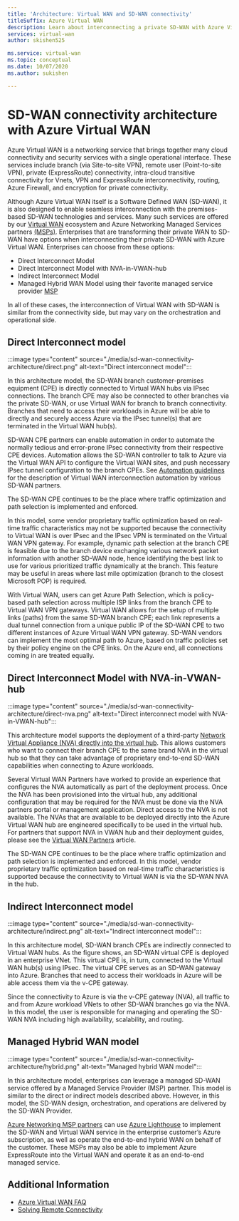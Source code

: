 ```yaml
---
title: 'Architecture: Virtual WAN and SD-WAN connectivity'
titleSuffix: Azure Virtual WAN
description: Learn about interconnecting a private SD-WAN with Azure Virtual WAN.
services: virtual-wan
author: skishen525

ms.service: virtual-wan
ms.topic: conceptual
ms.date: 10/07/2020
ms.author: sukishen

---
```


# SD-WAN connectivity architecture with Azure Virtual WAN

Azure Virtual WAN is a networking service that brings together many cloud connectivity and security services with a single operational interface. These services include branch (via Site-to-site VPN), remote user (Point-to-site VPN), private (ExpressRoute) connectivity, intra-cloud transitive connectivity for Vnets, VPN and ExpressRoute interconnectivity, routing, Azure Firewall, and encryption for private connectivity.

Although Azure Virtual WAN itself is a Software Defined WAN (SD-WAN), it is also designed to enable seamless interconnection with the premises-based SD-WAN technologies and services. Many such services are offered by our [Virtual WAN](virtual-wan-locations-partners.md) ecosystem and Azure Networking Managed Services partners [(MSPs)](../networking/networking-partners-msp.md). Enterprises that are transforming their private WAN to SD-WAN have options when interconnecting their private SD-WAN with Azure Virtual WAN. Enterprises can choose from these options:

* Direct Interconnect Model
* Direct Interconnect Model with NVA-in-VWAN-hub
* Indirect Interconnect Model
* Managed Hybrid WAN Model using their favorite managed service provider [MSP](../networking/networking-partners-msp.md)

In all of these cases, the interconnection of Virtual WAN with SD-WAN is similar from the connectivity side, but may vary on the orchestration and operational side.

## <a name="direct"></a>Direct Interconnect model

:::image type="content" source="./media/sd-wan-connectivity-architecture/direct.png" alt-text="Direct interconnect model":::

In this architecture model, the SD-WAN branch customer-premises equipment (CPE) is directly connected to Virtual WAN hubs via IPsec connections. The branch CPE may also be connected to other branches via the private SD-WAN, or use Virtual WAN for branch to branch connectivity. Branches that need to access their workloads in Azure will be able to directly and securely access Azure via the IPsec tunnel(s) that are terminated in the Virtual WAN hub(s).

SD-WAN CPE partners can enable automation in order to automate the normally tedious and error-prone IPsec connectivity from their respective CPE devices. Automation allows the SD-WAN controller to talk to Azure via the Virtual WAN API to configure the Virtual WAN sites, and push necessary IPsec tunnel configuration to the branch CPEs. See [Automation guidelines](virtual-wan-configure-automation-providers.md) for the description of Virtual WAN interconnection automation by various SD-WAN partners.

The SD-WAN CPE continues to be the place where traffic optimization and path selection is implemented and enforced. 

In this model, some vendor proprietary traffic optimization based on real-time traffic characteristics may not be supported because the connectivity to Virtual WAN is over IPsec and the IPsec VPN is terminated on the Virtual WAN VPN gateway. For example, dynamic path selection at the branch CPE is feasible due to the branch device exchanging various network packet information with another SD-WAN node, hence identifying the best link to use for various prioritized traffic dynamically at the branch. This feature may be useful in areas where last mile optimization (branch to the closest Microsoft POP) is required.

With Virtual WAN, users can get Azure Path Selection, which is policy-based path selection across multiple ISP links from the branch CPE to Virtual WAN VPN gateways. Virtual WAN allows for the setup of multiple links (paths) from the same SD-WAN branch CPE; each link represents a dual tunnel connection from a unique public IP of the SD-WAN CPE to two different instances of Azure Virtual WAN VPN gateway. SD-WAN vendors can implement the most optimal path to Azure, based on traffic policies set by their policy engine on the CPE links. On the Azure end, all connections coming in are treated equally.

## <a name="direct-nva"></a>Direct Interconnect Model with NVA-in-VWAN-hub

:::image type="content" source="./media/sd-wan-connectivity-architecture/direct-nva.png" alt-text="Direct interconnect model with NVA-in-VWAN-hub":::

This architecture model supports the deployment of a third-party [Network Virtual Appliance (NVA) directly into the virtual hub](./about-nva-hub.md). This allows customers who want to connect their branch CPE to the same brand NVA in the virtual hub so that they can take advantage of proprietary end-to-end SD-WAN capabilities when connecting to Azure workloads. 

Several Virtual WAN Partners have worked to provide an experience that configures the NVA automatically as part of the deployment process. Once the NVA has been provisioned into the virtual hub, any additional configuration that may be required for the NVA must be done via the NVA partners portal or management application. Direct access to the NVA is not available. The NVAs that are available to be deployed directly into the Azure Virtual WAN hub are engineered specifically to be used in the virtual hub. For partners that support NVA in VWAN hub and their deployment guides, please see the [Virtual WAN Partners](virtual-wan-locations-partners.md#partners-with-integrated-virtual-hub-offerings) article.

The SD-WAN CPE continues to be the place where traffic optimization and path selection is implemented and enforced.
In this model, vendor proprietary traffic optimization based on real-time traffic characteristics is supported because the connectivity to Virtual WAN is via the SD-WAN NVA in the hub.

## <a name="indirect"></a>Indirect Interconnect model

:::image type="content" source="./media/sd-wan-connectivity-architecture/indirect.png" alt-text="Indirect interconnect model":::

In this architecture model, SD-WAN branch CPEs are indirectly connected to Virtual WAN hubs. As the figure shows, an SD-WAN virtual CPE is deployed in an enterprise VNet. This virtual CPE is, in turn, connected to the Virtual WAN hub(s) using IPsec. The virtual CPE serves as an SD-WAN gateway into Azure. Branches that need to access their workloads in Azure will be able access them via the v-CPE gateway.

Since the connectivity to Azure is via the v-CPE gateway (NVA), all traffic to and from Azure workload VNets to other SD-WAN branches go via the NVA. In this model, the user is responsible for managing and operating the SD-WAN NVA including high availability, scalability, and routing.
  
## <a name="hybrid"></a>Managed Hybrid WAN model

:::image type="content" source="./media/sd-wan-connectivity-architecture/hybrid.png" alt-text="Managed hybrid WAN model":::

In this architecture model, enterprises can leverage a managed SD-WAN service offered by a Managed Service Provider (MSP) partner. This model is similar to the direct or indirect models described above. However, in this model, the SD-WAN design, orchestration, and operations are delivered by the SD-WAN Provider.

[Azure Networking MSP partners](../networking/networking-partners-msp.md) can use [Azure Lighthouse](https://azure.microsoft.com/services/azure-lighthouse/) to implement the SD-WAN and Virtual WAN service in the enterprise customer’s Azure subscription, as well as operate the end-to-end hybrid WAN on behalf of the customer. These MSPs may also be able to implement Azure ExpressRoute into the Virtual WAN and operate it as an end-to-end managed service.

## Additional Information

* [Azure Virtual WAN FAQ](virtual-wan-faq.md)
* [Solving Remote Connectivity](work-remotely-support.md)
